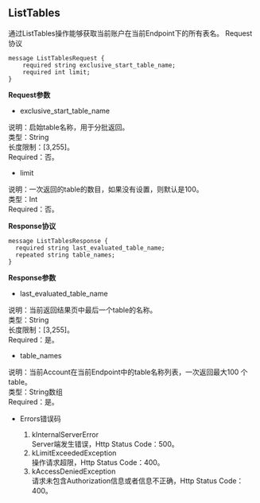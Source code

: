 ## ListTables

通过ListTables操作能够获取当前账户在当前Endpoint下的所有表名。
Request协议
```
message ListTablesRequest {
    required string exclusive_start_table_name;
    required int limit;
}
```
**Request参数**

* exclusive_start_table_name

说明：启始table名称，用于分批返回。<br>
类型：String<br>
长度限制：[3,255]。<br>
Required：否。
* limit

说明：一次返回的table的数目，如果没有设置，则默认是100。<br>
类型：Int<br>
Required：否。

**Response协议**

```
message ListTablesResponse {
  required string last_evaluated_table_name;
  repeated string table_names;
}
```
**Response参数**

* last_evaluated_table_name

说明：当前返回结果页中最后一个table的名称。<br>
类型：String<br>
长度限制：[3,255]。<br>
Required：是。
* table_names

说明：当前Account在当前Endpoint中的table名称列表，一次返回最大100
个table。<br>
类型：String数组<br>
Required：是。
* Errors错误码

  1. kInternalServerError<br>
Server端发生错误，Http Status Code：500。
  2. kLimitExceededException<br>
操作请求超限，Http Status Code：400。
  3. kAccessDeniedException<br>
请求未包含Authorization信息或者信息不正确，Http Status Code：400。
